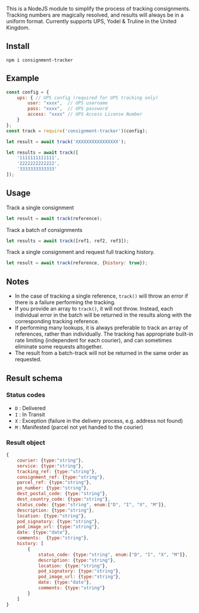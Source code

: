This is a NodeJS module to simplify the process of tracking consignments. Tracking numbers are magically resolved, and results will always be in a uniform format. Currently supports UPS, Yodel & Truline in the United Kingdom.

## Install

`npm i consignment-tracker`

## Example

```js
const config = {
    ups: { // UPS config (required for UPS tracking only)
        user: "xxxx",  // UPS username
        pass: "xxxx",  // UPS password
        access: "xxxx" // UPS Access License Number
    }
};
const track = require('consignment-tracker')(config);

let result = await track('XXXXXXXXXXXXXXXX');

let results = await track([
    '1111111111111',
    '2222222222222',
    '3333333333333'
]);
```

## Usage

Track a single consignment
```js
let result = await track(reference);
```

Track a batch of consignments
```js
let results = await track([ref1, ref2, ref3]);
```

Track a single consignment and request full tracking history.
```js
let result = await track(reference, {history: true});
```

## Notes

- In the case of tracking a single reference, `track()` will throw an error if there is a failure performing the tracking.
- If you provide an array to `track()`, it will not throw.  Instead, each individual error in the batch will be returned in the results along with the corresponding tracking reference.
- If performing many lookups, it is always preferable to track an array of references, rather than individually. The tracking has appropriate built-in rate limiting (independent for each courier), and can sometimes eliminate some requests altogether.
- The result from a batch-track will not be returned in the same order as requested.

## Result schema

### Status codes

- `D` : Delivered
- `I` : In Transit
- `X` : Exception (failure in the delivery process, e.g. address not found)
- `M` : Manifested (parcel not yet handed to the courier)

### Result object

```js
{
	courier: {type:"string"},
	service: {type:"string"},
	tracking_ref: {type:"string"},
	consignment_ref: {type:"string"},
	parcel_ref: {type:"string"},
	po_number: {type:"string"},
	dest_postal_code: {type:"string"},
	dest_country_code: {type:"string"},
	status_code: {type:"string", enum:["D", "I", "X", "M"]},
	description: {type:"string"},
	location: {type:"string"},
	pod_signatory: {type:"string"},
	pod_image_url: {type:"string"},
	date: {type:"date"},
	comments:  {type:"string"},
	history: [
		{
			status_code: {type:"string", enum:["D", "I", "X", "M"]},
			description: {type:"string"},
			location: {type:"string"},
			pod_signatory: {type:"string"},
			pod_image_url: {type:"string"},
			date: {type:"date"},
			comments: {type:"string"}
		}
	]
}
```
